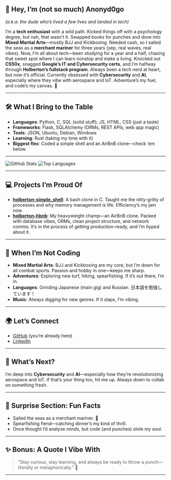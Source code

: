 ## 🎉 **Hey, I’m (not so much) Anonyd0go**  
*(a.k.a. the dude who’s lived a few lives and landed in tech)*  

I’m a **tech enthusiast** with a wild path. Kicked things off with a psychology degree, but nah, that wasn’t it. Swapped books for punches and dove into **Mixed Martial Arts**—mostly BJJ and Kickboxing. Needed cash, so I sailed the seas as a **merchant mariner** for three years (yep, real waves, real vibes). Now, I’m all about tech—been studying for a year and a half, chasing that sweet spot where I can learn nonstop and make a living. Knocked out **CS50x**, snagged **Google’s IT and Cybersecurity certs**, and I’m halfway through **Holberton’s fullstack program**. Always been a tech nerd at heart, but now it’s official. Currently obsessed with **Cybersecurity** and **AI**, especially where they vibe with aerospace and IoT. Adventure’s my fuel, and code’s my canvas. 🚀

---

## 🛠 **What I Bring to the Table**  
- **Languages**: Python, C, SQL (solid stuff); JS, HTML, CSS (just a taste)  
- **Frameworks**: Flask, SQLAlchemy (ORMs, REST APIs, web app magic)  
- **Tools**: JSON, Ubuntu, Debian, Windows  
- **Learning**: Rust (taking my time with it)
- **Biggest flex**: Coded a simple shell and an AirBnB clone—check ‘em below.

---
![GitHub Stats](https://github-readme-stats.vercel.app/api?username=anonyd0go&show_icons=true&theme=radical)
![Top Languages](https://github-readme-stats.vercel.app/api/top-langs/?username=anonyd0go&layout=compact)

---

## 💻 **Projects I’m Proud Of**  
- **[holberton-simple_shell](https://github.com/anonyd0go/holberton-simple_shell)**: A bash clone in C. Taught me the nitty-gritty of processes and why memory management is life. Efficiency’s my jam now.  
- **[holberton-hbnb](https://github.com/anonyd0go/holberton-hbnb)**: My heavyweight champ—an AirBnB clone. Packed with database vibes, ORMs, clean project structure, and network comms. It’s in the process of getting production-ready, and I’m hyped about it.  

---

## 🥋 **When I’m Not Coding**  
- **Mixed Martial Arts**: BJJ and Kickboxing are my core, but I’m down for all combat sports. Passion and hobby in one—keeps me sharp.  
- **Adventures**: Exploring new turf, hiking, spearfishing. If it’s out there, I’m in.  
- **Languages**: Grinding Japanese (main gig) and Russian. 日本語を勉強しています！  
- **Music**: Always digging for new genres. If it slaps, I’m vibing.  

---

## 🌍 **Let’s Connect**  
- [GitHub](https://github.com/anonyd0go) (you’re already here)  
- [LinkedIn](https://www.linkedin.com/in/cyberddf/)  

---

## 🎯 **What’s Next?**  
I’m deep into **Cybersecurity** and **AI**—especially how they’re revolutionizing aerospace and IoT. If that’s your thing too, hit me up. Always down to collab on something fresh.  

---

## 🎲 **Surprise Section: Fun Facts**  
- Sailed the seas as a merchant mariner. 🌊  
- Spearfishing fiend—catching dinner’s my kind of thrill.  
- Once thought I’d analyze minds, but code (and punches) stole my soul.  

---

## ✨ **Bonus: A Quote I Vibe With**  
> “Stay curious, stay learning, and always be ready to throw a punch—literally or metaphorically.” 🥊  

---

